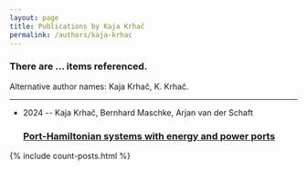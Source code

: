 ```yaml
---
layout: page
title: Publications by Kaja Krhač
permalink: /authors/kaja-krhac
---
```


<h3 id="number-posts">There are ... items referenced.</h3>
<p id='info-authors'>Alternative author names: Kaja Krhač, K. Krhač.</p>
<hr />
<ul class="post-list">
<li><span class='post-meta'>2024 -- Kaja Krhač, Bernhard Maschke, Arjan van der Schaft</span><h3><a class='post-link' href="{{ site.baseurl }}/port-hamiltonian-systems-with-energy-and-power-ports">Port-Hamiltonian systems with energy and power ports</a></h3></li>

</ul>
{% include count-posts.html %}
